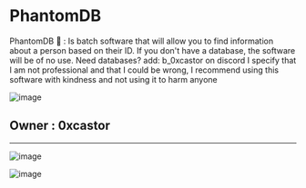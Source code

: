 # PhantomDB
PhantomDB 👻 : Is batch software that will allow you to find information about a person based on their ID. If you don't have a database, the software will be of no use. Need databases? add: b_0xcastor on discord 
I specify that I am not professional and that I could be wrong, I recommend using this software with kindness and not using it to harm anyone
​

![image](https://cdn.discordapp.com/attachments/1122465196825395280/1171486308049371177/PhantomDB.png?ex=655cdaa5&is=654a65a5&hm=8762ee9c23d24f3d65d088265975eeaa8670bfa56faa57667baa818c944d4c6c&)
<h>
<h2>
  Owner : 0xcastor
</h2>
<hr>

![image](https://cdn.discordapp.com/attachments/1122465196825395280/1171488155111788624/image.png?ex=655cdc5d&is=654a675d&hm=90bd5d5c67d4fca20be01828ecb5733fa5eab72d244cadccc11d3c3b678181ea&)

![image](https://cdn.discordapp.com/attachments/1122465196825395280/1171489284138750043/image.png?ex=655cdd6a&is=654a686a&hm=370819e88ed479a98ee6eb7cec212c9ca634374640589816d547f8812738d480&)
